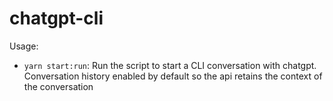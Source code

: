 # chatgpt-cli
Usage:

- `yarn start:run`: Run the script to start a CLI conversation with chatgpt. Conversation history enabled by default so the api retains the context of the conversation